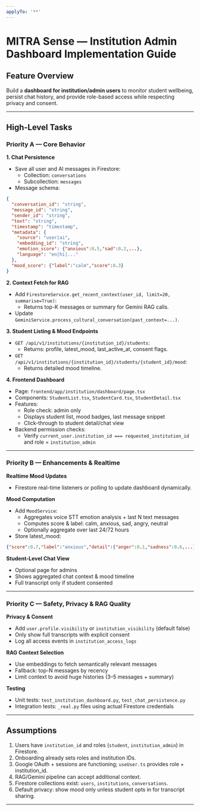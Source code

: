 ```yaml
---
applyTo: '**'
---
```


# MITRA Sense — Institution Admin Dashboard Implementation Guide

## Feature Overview
Build a **dashboard for institution/admin users** to monitor student wellbeing, persist chat history, and provide role-based access while respecting privacy and consent.  

---

## High-Level Tasks

### **Priority A — Core Behavior**

**1. Chat Persistence**
- Save all user and AI messages in Firestore:
  - Collection: `conversations`
  - Subcollection: `messages`
- Message schema:
```json
{
  "conversation_id": "string",
  "message_id": "string",
  "sender_id": "string",
  "text": "string",
  "timestamp": "timestamp",
  "metadata": {
    "source": "user|ai",
    "embedding_id": "string",
    "emotion_score": {"anxious":0.5,"sad":0.2,...},
    "language": "en|hi|..."
  },
  "mood_score": {"label":"calm","score":0.3}
}
```

**2. Context Fetch for RAG**
- Add `FirestoreService.get_recent_context(user_id, limit=20, summarise=True)`:
  - Returns top-K messages or summary for Gemini RAG calls.
- Update `GeminiService.process_cultural_conversation(past_context=...)`.

**3. Student Listing & Mood Endpoints**
- `GET /api/v1/institutions/{institution_id}/students`:
  - Returns: profile, latest_mood, last_active_at, consent flags.
- `GET /api/v1/institutions/{institution_id}/students/{student_id}/mood`:
  - Returns detailed mood timeline.

**4. Frontend Dashboard**
- Page: `frontend/app/institution/dashboard/page.tsx`
- Components: `StudentList.tsx`, `StudentCard.tsx`, `StudentDetail.tsx`
- Features:
  - Role check: admin only
  - Displays student list, mood badges, last message snippet
  - Click-through to student detail/chat view
- Backend permission checks:
  - Verify `current_user.institution_id === requested_institution_id` and role = `institution_admin`

---

### **Priority B — Enhancements & Realtime**

**Realtime Mood Updates**
- Firestore real-time listeners or polling to update dashboard dynamically.

**Mood Computation**
- Add `MoodService`:
  - Aggregates voice STT emotion analysis + last N text messages
  - Computes score & label: calm, anxious, sad, angry, neutral
  - Optionally aggregate over last 24/72 hours
- Store latest_mood:  
```json
{"score":0.7,"label":"anxious","detail":{"anger":0.1,"sadness":0.6,...}}
```

**Student-Level Chat View**
- Optional page for admins
- Shows aggregated chat context & mood timeline
- Full transcript only if student consented

---

### **Priority C — Safety, Privacy & RAG Quality**

**Privacy & Consent**
- Add `user.profile.visibility` or `institution_visibility` (default false)
- Only show full transcripts with explicit consent
- Log all access events in `institution_access_logs`

**RAG Context Selection**
- Use embeddings to fetch semantically relevant messages
- Fallback: top-N messages by recency
- Limit context to avoid huge histories (3–5 messages + summary)

**Testing**
- Unit tests: `test_institution_dashboard.py`, `test_chat_persistence.py`
- Integration tests: `_real.py` files using actual Firestore credentials

---

## Assumptions
1. Users have `institution_id` and roles (`student`, `institution_admin`) in Firestore.
2. Onboarding already sets roles and institution IDs.
3. Google OAuth + sessions are functioning; `useUser.ts` provides role + institution_id.
4. RAG/Gemini pipeline can accept additional context.
5. Firestore collections exist: `users`, `institutions`, `conversations`.
6. Default privacy: show mood only unless student opts in for transcript sharing.

---